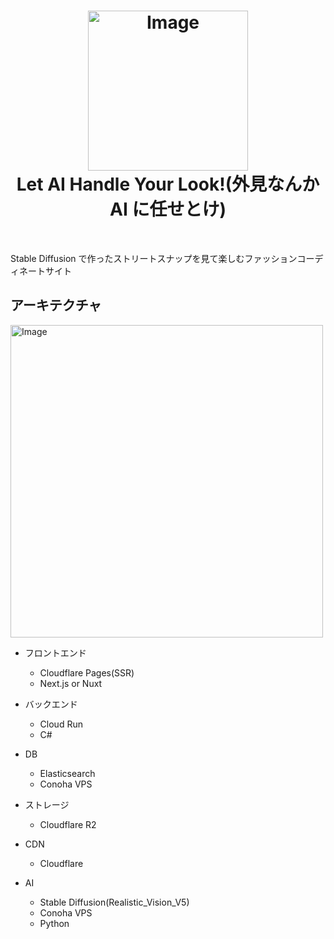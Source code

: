 <h1 align="center">

<img width="256" alt="Image" src="https://github.com/user-attachments/assets/80bb1996-209c-4821-b376-051986fb9f45" />
<br/>
Let AI Handle Your Look!(外見なんか AI に任せとけ)
</h1>

<br>

Stable Diffusion で作ったストリートスナップを見て楽しむファッションコーディネートサイト

## アーキテクチャ

<img width="500" alt="Image" src="https://github.com/user-attachments/assets/5975d933-8d71-45af-a24d-bb7e9f651aeb" />

- フロントエンド

  - Cloudflare Pages(SSR)
  - Next.js or Nuxt

- バックエンド

  - Cloud Run
  - C#

- DB

  - Elasticsearch
  - Conoha VPS

- ストレージ

  - Cloudflare R2

- CDN

  - Cloudflare

- AI
  - Stable Diffusion(Realistic_Vision_V5)
  - Conoha VPS
  - Python
